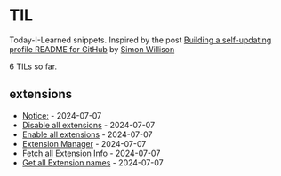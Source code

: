 # TIL

Today-I-Learned snippets. Inspired by the post [Building a self-updating profile README for GitHub](https://simonwillison.net/2020/Jul/10/self-updating-profile-readme/) by [Simon Willison](https://github.com/simonw) 

<!-- count starts -->6<!-- count ends --> TILs so far. 
<!-- index starts -->
## extensions

* [Notice:](https://github.com/Coding4Hours/til/blob/master/extensions/readme.md) - 2024-07-07
* [Disable all extensions](https://github.com/Coding4Hours/til/blob/master/extensions/Disable_all_extensions.md) - 2024-07-07
* [Enable all extensions](https://github.com/Coding4Hours/til/blob/master/extensions/Enable_all_extensions.md) - 2024-07-07
* [Extension Manager](https://github.com/Coding4Hours/til/blob/master/extensions/Extension_Manager.md) - 2024-07-07
* [Fetch all Extension Info](https://github.com/Coding4Hours/til/blob/master/extensions/Fetch_Extension_Info.md) - 2024-07-07
* [Get all Extension names](https://github.com/Coding4Hours/til/blob/master/extensions/Get_all_extensions.md) - 2024-07-07
<!-- index ends -->

